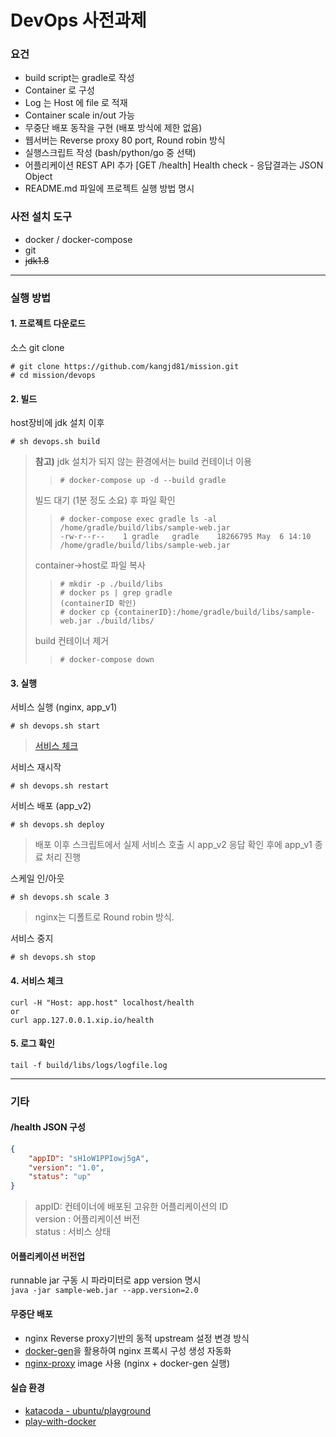 DevOps 사전과제 
=====
### 요건
- build script는 gradle로 작성
- Container 로 구성
- Log 는 Host 에 file 로 적재
- Container scale in/out 가능
- 무중단 배포 동작을 구현 (배포 방식에 제한 없음)
- 웹서버는 Reverse proxy 80 port, Round robin 방식
- 실행스크립트 작성 (bash/python/go 중 선택)
- 어플리케이션 REST API 추가
    [GET /health] Health check - 응답결과는 JSON Object
- README.md 파일에 프로젝트 실행 방법 명시



### 사전 설치 도구
- docker / docker-compose  
- git
- ~~jdk1.8~~


---
### 실행 방법


#### 1. 프로젝트 다운로드
소스 git clone

```
# git clone https://github.com/kangjd81/mission.git
# cd mission/devops
```

#### 2. 빌드 
host장비에 jdk 설치 이후

```
# sh devops.sh build 
```

> **참고)**
> jdk 설치가 되지 않는 환경에서는 build 컨테이너 이용
> 
>> ``` 
>> # docker-compose up -d --build gradle
>> ```
>
> 빌드 대기 (1분 정도 소요) 후 파일 확인
>> ```
>> # docker-compose exec gradle ls -al /home/gradle/build/libs/sample-web.jar
>> -rw-r--r--    1 gradle   gradle    18266795 May  6 14:10 /home/gradle/build/libs/sample-web.jar
>> ```
>
> container->host로 파일 복사
>> ```
>> # mkdir -p ./build/libs
>> # docker ps | grep gradle
>> (containerID 확인)
>> # docker cp {containerID}:/home/gradle/build/libs/sample-web.jar ./build/libs/
>> ```
>
> build 컨테이너 제거
>> ```
>> # docker-compose down
>> ```
		

#### 3. 실행 

서비스 실행 (nginx, app_v1)
```
# sh devops.sh start
```
> [서비스 체크](https://github.com/kangjd81/mission/tree/master/devops#4-%EC%84%9C%EB%B9%84%EC%8A%A4-%EC%B2%B4%ED%81%AC)

서비스 재시작
```
# sh devops.sh restart
```

서비스 배포 (app_v2)
```
# sh devops.sh deploy
``` 
> 배포 이후 스크립트에서 실제 서비스 호출 시 app_v2 응답 확인 후에 app_v1 종료 처리 진행

스케일 인/아웃
```
# sh devops.sh scale 3
```
> nginx는 디폴트로 Round robin 방식.

서비스 중지
```
# sh devops.sh stop
```


   
#### 4. 서비스 체크
```
curl -H "Host: app.host" localhost/health   
or 
curl app.127.0.0.1.xip.io/health   
```


#### 5. 로그 확인
```
tail -f build/libs/logs/logfile.log
```



---
### 기타


#### /health JSON 구성
```json
{
	"appID": "sH1oW1PPIowj5gA",  
	"version": "1.0",            
	"status": "up"               
}
```
> appID: 컨테이너에 배포된 고유한 어플리케이션의 ID  
> version : 어플리케이션 버전  
> status : 서비스 상태  


#### 어플리케이션 버전업
runnable jar 구동 시 파라미터로 app version 명시  
```java -jar sample-web.jar --app.version=2.0```



#### 무중단 배포
- nginx Reverse proxy기반의 동적 upstream 설정 변경 방식
- [docker-gen](https://github.com/jwilder/docker-gen)을 활용하여 nginx 프록시 구성 생성 자동화
- [nginx-proxy](https://hub.docker.com/r/jwilder/nginx-proxy) image 사용 (nginx + docker-gen 실행)


#### 실습 환경 
- [katacoda - ubuntu/playground](https://www.katacoda.com/courses/ubuntu/playground)
- [play-with-docker](https://labs.play-with-docker.com/)



